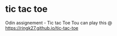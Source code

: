 # tic tac toe
 Odin assignement - Tic tac Toe
 Tou can play this @ https://ringk27.github.io/tic-tac-toe
